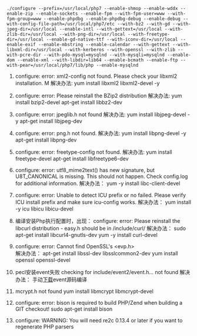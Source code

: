 ```
./configure --prefix=/usr/local/php7 --enable-shmop --enable-wddx --enable-zip --enable-sockets --enable-fpm --with-fpm-user=www --with-fpm-group=www --enable-phpdbg --enable-phpdbg-debug --enable-debug --with-config-file-path=/usr/local/php7/etc --with-bz2 --with-gd --with-jpeg-dir=/usr/local --enable-intl --with-gettext=/usr/local --with-zlib-dir=/usr/local --with-png-dir=/usr/local --with-freetype-dir=/usr/local --enable-gd-native-ttf --with-iconv-dir=/usr/local --enable-exif --enable-mbstring --enable-calendar --with-gettext --with-libxml-dir=/usr/local --with-kerberos --with-openssl --with-zlib --with-pcre-dir --with-pdo-mysql=mysqlnd --with-mysqli=mysqlnd --enable-dom --enable-xml --with-libdir=lib64 --enable-bcmath --enable-ftp --with-pear=/usr/local/php7/lib/php --enable-mysqlnd

```

1. configure: error: xml2-config not found. Please check your libxml2 installation.
 M 解决办法:
  yum install libxml2 libxml2-devel -y

2. configure: error: Please reinstall the BZip2 distribution
 解决办法:
  yum install bzip2-devel
  apt-get install libbz2-dev

3. configure: error: jpeglib.h not found
 解决办法:
 yum install libjpeg-devel -y
 apt-get install libjpeg-dev
 
4. configure: error: png.h not found.
 解决办法:
 yum install libpng-devel -y
 apt-get install libpng-dev
 
5. configure: error: freetype-config not found.
 解决办法:
 yum install  freetype-devel
 apt-get install libfreetype6-dev

6. configure: error: utf8_mime2text() has new signature, but U8T_CANONICAL is missing. This should not happen. Check config.log for additional information.
 解决办法：
 yum -y install libc-client-devel
 
7. configure: error: Unable to detect ICU prefix or no failed. Please verify ICU install prefix and make sure icu-config works.
 解决办法：
 yum install -y icu libicu libicu-devel
 
8. 编译安装Php执行配置时，出现：
   configure: error: Please reinstall the libcurl distribution - easy.h should be in <curl-dir>/include/curl/
   解决办法：
   sudo apt-get install libcurl4-gnutls-dev 
   yum -y install curl-devel
 
9. configure: error: Cannot find OpenSSL\'s <evp.h>   
  解决办法：
apt-get install libssl-dev libsslcommon2-dev
  yum install openssl openssl-devel
 
10. pecl安装event失败 checking for include/event2/event.h... not found
 解决办法：
 手动[下载](https://github.com/expressif/pecl-event-libevent)event源码编译
 
11. mcrypt.h not found
 yum install libmcrypt libmcrypt-devel
 
12. configure: error: bison is required to build PHP/Zend when building a GIT checkout!
 sudo apt-get install bison
 
13. configure: WARNING: You will need re2c 0.13.4 or later if you want to regenerate PHP parsers
